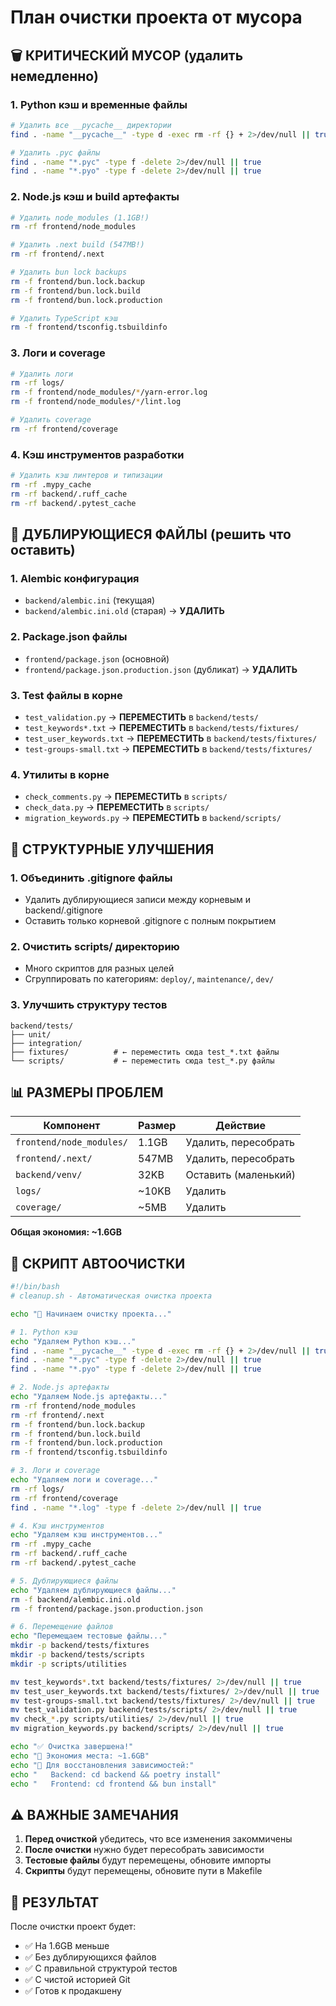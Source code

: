 # План очистки проекта от мусора

## 🗑️ КРИТИЧЕСКИЙ МУСОР (удалить немедленно)

### 1. Python кэш и временные файлы
```bash
# Удалить все __pycache__ директории
find . -name "__pycache__" -type d -exec rm -rf {} + 2>/dev/null || true

# Удалить .pyc файлы
find . -name "*.pyc" -type f -delete 2>/dev/null || true
find . -name "*.pyo" -type f -delete 2>/dev/null || true
```

### 2. Node.js кэш и build артефакты
```bash
# Удалить node_modules (1.1GB!)
rm -rf frontend/node_modules

# Удалить .next build (547MB!)
rm -rf frontend/.next

# Удалить bun lock backups
rm -f frontend/bun.lock.backup
rm -f frontend/bun.lock.build  
rm -f frontend/bun.lock.production

# Удалить TypeScript кэш
rm -f frontend/tsconfig.tsbuildinfo
```

### 3. Логи и coverage
```bash
# Удалить логи
rm -rf logs/
rm -f frontend/node_modules/*/yarn-error.log
rm -f frontend/node_modules/*/lint.log

# Удалить coverage
rm -rf frontend/coverage
```

### 4. Кэш инструментов разработки
```bash
# Удалить кэш линтеров и типизации
rm -rf .mypy_cache
rm -rf backend/.ruff_cache
rm -rf backend/.pytest_cache
```

## 📁 ДУБЛИРУЮЩИЕСЯ ФАЙЛЫ (решить что оставить)

### 1. Alembic конфигурация
- `backend/alembic.ini` (текущая)
- `backend/alembic.ini.old` (старая) → **УДАЛИТЬ**

### 2. Package.json файлы
- `frontend/package.json` (основной)
- `frontend/package.json.production.json` (дубликат) → **УДАЛИТЬ**

### 3. Test файлы в корне
- `test_validation.py` → **ПЕРЕМЕСТИТЬ** в `backend/tests/`
- `test_keywords*.txt` → **ПЕРЕМЕСТИТЬ** в `backend/tests/fixtures/`
- `test_user_keywords.txt` → **ПЕРЕМЕСТИТЬ** в `backend/tests/fixtures/`
- `test-groups-small.txt` → **ПЕРЕМЕСТИТЬ** в `backend/tests/fixtures/`

### 4. Утилиты в корне
- `check_comments.py` → **ПЕРЕМЕСТИТЬ** в `scripts/`
- `check_data.py` → **ПЕРЕМЕСТИТЬ** в `scripts/`
- `migration_keywords.py` → **ПЕРЕМЕСТИТЬ** в `backend/scripts/`

## 🔧 СТРУКТУРНЫЕ УЛУЧШЕНИЯ

### 1. Объединить .gitignore файлы
- Удалить дублирующиеся записи между корневым и backend/.gitignore
- Оставить только корневой .gitignore с полным покрытием

### 2. Очистить scripts/ директорию
- Много скриптов для разных целей
- Сгруппировать по категориям: `deploy/`, `maintenance/`, `dev/`

### 3. Улучшить структуру тестов
```
backend/tests/
├── unit/
├── integration/
├── fixtures/          # ← переместить сюда test_*.txt файлы
└── scripts/           # ← переместить сюда test_*.py файлы
```

## 📊 РАЗМЕРЫ ПРОБЛЕМ

| Компонент | Размер | Действие |
|-----------|--------|----------|
| `frontend/node_modules/` | 1.1GB | Удалить, пересобрать |
| `frontend/.next/` | 547MB | Удалить, пересобрать |
| `backend/venv/` | 32KB | Оставить (маленький) |
| `logs/` | ~10KB | Удалить |
| `coverage/` | ~5MB | Удалить |

**Общая экономия: ~1.6GB**

## 🚀 СКРИПТ АВТООЧИСТКИ

```bash
#!/bin/bash
# cleanup.sh - Автоматическая очистка проекта

echo "🧹 Начинаем очистку проекта..."

# 1. Python кэш
echo "Удаляем Python кэш..."
find . -name "__pycache__" -type d -exec rm -rf {} + 2>/dev/null || true
find . -name "*.pyc" -type f -delete 2>/dev/null || true
find . -name "*.pyo" -type f -delete 2>/dev/null || true

# 2. Node.js артефакты
echo "Удаляем Node.js артефакты..."
rm -rf frontend/node_modules
rm -rf frontend/.next
rm -f frontend/bun.lock.backup
rm -f frontend/bun.lock.build
rm -f frontend/bun.lock.production
rm -f frontend/tsconfig.tsbuildinfo

# 3. Логи и coverage
echo "Удаляем логи и coverage..."
rm -rf logs/
rm -rf frontend/coverage
find . -name "*.log" -type f -delete 2>/dev/null || true

# 4. Кэш инструментов
echo "Удаляем кэш инструментов..."
rm -rf .mypy_cache
rm -rf backend/.ruff_cache
rm -rf backend/.pytest_cache

# 5. Дублирующиеся файлы
echo "Удаляем дублирующиеся файлы..."
rm -f backend/alembic.ini.old
rm -f frontend/package.json.production.json

# 6. Перемещение файлов
echo "Перемещаем тестовые файлы..."
mkdir -p backend/tests/fixtures
mkdir -p backend/tests/scripts
mkdir -p scripts/utilities

mv test_keywords*.txt backend/tests/fixtures/ 2>/dev/null || true
mv test_user_keywords.txt backend/tests/fixtures/ 2>/dev/null || true
mv test-groups-small.txt backend/tests/fixtures/ 2>/dev/null || true
mv test_validation.py backend/tests/scripts/ 2>/dev/null || true
mv check_*.py scripts/utilities/ 2>/dev/null || true
mv migration_keywords.py backend/scripts/ 2>/dev/null || true

echo "✅ Очистка завершена!"
echo "💾 Экономия места: ~1.6GB"
echo "🔄 Для восстановления зависимостей:"
echo "   Backend: cd backend && poetry install"
echo "   Frontend: cd frontend && bun install"
```

## ⚠️ ВАЖНЫЕ ЗАМЕЧАНИЯ

1. **Перед очисткой** убедитесь, что все изменения закоммичены
2. **После очистки** нужно будет пересобрать зависимости
3. **Тестовые файлы** будут перемещены, обновите импорты
4. **Скрипты** будут перемещены, обновите пути в Makefile

## 🎯 РЕЗУЛЬТАТ

После очистки проект будет:
- ✅ На 1.6GB меньше
- ✅ Без дублирующихся файлов  
- ✅ С правильной структурой тестов
- ✅ С чистой историей Git
- ✅ Готов к продакшену
